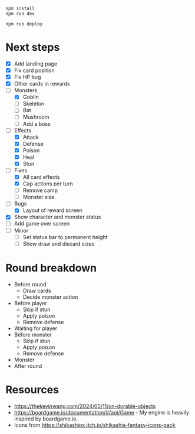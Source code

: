 ```
npm install
npm run dev
```

```
npm run deploy
```

# Next steps

- [x] Add landing page
- [x] Fix card position
- [x] Fix HP bug
- [x] Other cards in rewards
- [ ] Monsters
    - [x] Goblin
    - [ ] Skeleton
    - [ ] Bat
    - [ ] Mushroom
    - [ ] Add a boss
- [ ] Effects
    - [x] Attack
    - [x] Defense
    - [x] Poison
    - [x] Heal
    - [x] Stun
- [ ] Fixes
    - [x] All card effects
    - [x] Cap actions per turn
    - [ ] Remove camp
    - [ ] Monster size
- [ ] Bugs
    - [x] Layout of reward screen
- [x] Show character and monster status
- [ ] Add game over screen
- [ ] Minor
    - [ ] Set status bar to permanent height
    - [ ] Show draw and discard sizes

# Round breakdown

- Before round
    - Draw cards
    - Decide monster action
- Before player
    - Skip if stun
    - Apply poison
    - Remove defense
- Waiting for player
- Before monster
    - Skip if stun
    - Apply poison
    - Remove defense
- Monster
- After round

# Resources

- https://thekevinwang.com/2024/05/11/on-durable-objects
- https://boardgame.io/documentation/#/api/Game - My engine is heavily inspired by boardgame.io.
- Icons from https://shikashipx.itch.io/shikashis-fantasy-icons-pack